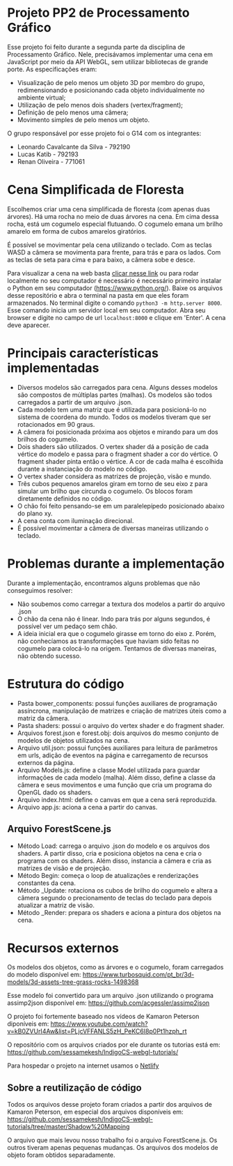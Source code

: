 # Projeto PP2 de Processamento Gráfico
Esse projeto foi feito durante a segunda parte da disciplina de Processamento Gráfico. Nele, precisávamos implementar uma cena em JavaScript por meio da API WebGL, sem utilizar bibliotecas de grande porte. As especificações eram:
- Visualização de pelo menos um objeto 3D por membro do grupo, redimensionando e posicionando cada objeto individualmente no ambiente virtual;
- Utilização de pelo menos dois shaders (vertex/fragment);
- Definição de pelo menos uma câmera;
- Movimento simples de pelo menos um objeto.

O grupo responsável por esse projeto foi o G14 com os integrantes:
- Leonardo Cavalcante da Silva - 792190
- Lucas Katib - 792193
- Renan Oliveira - 771061

# Cena Simplificada de Floresta
Escolhemos criar uma cena simplificada de floresta (com apenas duas árvores). Há uma rocha no meio de duas árvores na cena. Em cima dessa rocha, está um cogumelo especial flutuando. O cogumelo emana um brilho amarelo em forma de cubos amarelos giratórios.

É possível se movimentar pela cena utilizando o teclado. Com as teclas WASD a câmera se movimenta para frente, para trás e para os lados. Com as teclas de seta para cima e para baixo, a câmera sobe e desce.

Para visualizar a cena na web basta [clicar nesse link](https://forest-pp2-grupo-14.netlify.app) ou para rodar localmente no seu computador é necessário é necessário primeiro instalar o Python em seu computador (https://www.python.org/). Baixe os arquivos desse repositório e abra o terminal na pasta em que eles foram armazenados. No terminal digite o comando `python3 -m http.server 8000`. Esse comando inicia um servidor local em seu computador. Abra seu browser e digite no campo de url `localhost:8000` e clique em 'Enter'. A cena deve aparecer.

# Principais características implementadas
- Diversos modelos são carregados para cena. Alguns desses modelos são compostos de múltiplas partes (malhas). Os modelos são todos carregados a partir de um arquivo .json.
- Cada modelo tem uma matriz que é utilizada para posicioná-lo no sistema de coordena do mundo. Todos os modelos tiveram que ser rotacionados em 90 graus.
- A câmera foi posicionada próxima aos objetos e mirando para um dos brilhos do cogumelo.
- Dois shaders são utilizados. O vertex shader dá a posição de cada vértice do modelo e passa para o fragment shader a cor do vértice. O fragment shader pinta então o vértice. A cor de cada malha é escolhida durante a instanciação do modelo no código.
- O vertex shader considera as matrizes de projeção, visão e mundo.
- Três cubos pequenos amarelos giram em torno de seu eixo z para simular um brilho que circunda o cogumelo. Os blocos foram diretamente definidos no código.
- O chão foi feito pensando-se em um paralelepípedo posicionado abaixo do plano xy.
- A cena conta com iluminação direcional.
- É possível movimentar a câmera de diversas maneiras utilizando o teclado.

# Problemas durante a implementação
Durante a implementação, encontramos alguns problemas que não conseguimos resolver: 
- Não soubemos como carregar a textura dos modelos a partir do arquivo .json
- O chão da cena não é linear. Indo para trás por alguns segundos, é possível ver um pedaço sem chão.
- A ideia inicial era que o cogumelo girasse em torno do eixo z. Porém, não conhecíamos as transformações que haviam sido feitas no cogumelo para colocá-lo na origem. Tentamos de diversas maneiras, não obtendo sucesso.

# Estrutura do código
- Pasta bower_components: possui funções auxiliares de programação assíncrona, manipulação de matrizes e criação de matrizes úteis como a matriz da câmera.
- Pasta shaders: possui o arquivo do vertex shader e do fragment shader.
- Arquivos forest.json e forest.obj: dois arquivos do mesmo conjunto de modelos de objetos utilizados na cena.
- Arquivo util.json: possui funções auxiliares para leitura de parâmetros em urls, adição de eventos na página e carregamento de recursos externos da página.
- Arquivo Models.js: define a classe Model utilizada para guardar informações de cada modelo (malha). Além disso, define a classe da câmera e seus movimentos e uma função que cria um programa do OpenGL dado os shaders.
- Arquivo index.html: define o canvas em que a cena será reproduzida.
- Arquivo app.js: aciona a cena a partir do canvas.

## Arquivo ForestScene.js
- Método Load: carrega o arquivo .json do modelo e os arquivos dos shaders. A partir disso, cria e posiciona objetos na cena e cria o programa com os shaders. Além disso, instancia a câmera e cria as matrizes de visão e de projeção.
- Método Begin: começa o loop de atualizações e renderizações constantes da cena.
- Método _Update: rotaciona os cubos de brilho do cogumelo e altera a câmera segundo o precionamento de teclas do teclado para depois atualizar a matriz de visão.
- Método _Render: prepara os shaders e aciona a pintura dos objetos na cena.

# Recursos externos
Os modelos dos objetos, como as árvores e o cogumelo, foram carregados do modelo disponível em: https://www.turbosquid.com/pt_br/3d-models/3d-assets-tree-grass-rocks-1498368

Esse modelo foi convertido para um arquivo .json utilizando o programa assimp2json disponível em: https://github.com/acgessler/assimp2json

O projeto foi fortemente baseado nos vídeos de Kamaron Peterson diponíveis em: https://www.youtube.com/watch?v=kB0ZVUrI4Aw&list=PLjcVFFANLS5zH_PeKC6I8p0Pt1hzph_rt

O repositório com os arquivos criados por ele durante os tutorias está em: https://github.com/sessamekesh/IndigoCS-webgl-tutorials/

Para hospedar o projeto na internet usamos o [Netlify](https://www.netlify.com/)

## Sobre a reutilização de código
Todos os arquivos desse projeto foram criados a partir dos arquivos de Kamaron Peterson, em especial dos arquivos disponíveis em: https://github.com/sessamekesh/IndigoCS-webgl-tutorials/tree/master/Shadow%20Mapping

O arquivo que mais levou nosso trabalho foi o arquivo ForestScene.js. Os outros tiveram apenas pequenas mudanças. Os arquivos dos modelos de objeto foram obtidos separadamente.
